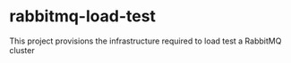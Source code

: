 # rabbitmq-load-test
This project provisions the infrastructure required to load test a RabbitMQ cluster
